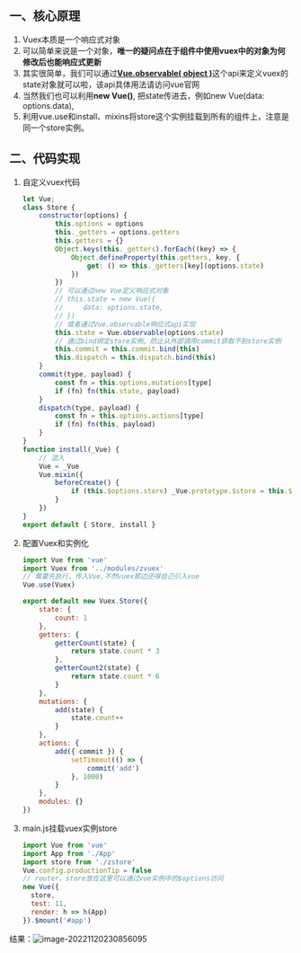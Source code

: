 ## 一、核心原理

1. Vuex本质是一个响应式对象
2. 可以简单来说是一个对象，**唯一的疑问点在于组件中使用vuex中的对象为何修改后也能响应式更新**
3. 其实很简单，我们可以通过[**Vue.observable( object )**](https://v2.cn.vuejs.org/v2/api/#Vue-observable)这个api来定义vuex的state对象就可以啦，该api具体用法请访问vue官网
4. 当然我们也可以利用**new Vue()**, 把state传进去，例如new Vue(data: options.data),
5. 利用vue.use和install、mixins将store这个实例挂载到所有的组件上，注意是同一个store实例。

## 二、代码实现

1. 自定义vuex代码

   ```js
   let Vue;
   class Store {
       constructor(options) {
           this.options = options
           this._getters = options.getters
           this.getters = {}
           Object.keys(this._getters).forEach((key) => {
               Object.defineProperty(this.getters, key, {
                   get: () => this._getters[key](options.state)
               })
           })
           // 可以通过new Vue定义响应式对象
           // this.state = new Vue({
           //     data: options.state,
           // })
           // 或者通过Vue.observable响应式api实现
           this.state = Vue.observable(options.state)
           // 通过bind绑定store实例，防止从外部调用commit获取不到store实例
           this.commit = this.commit.bind(this)
           this.dispatch = this.dispatch.bind(this)
       }
       commit(type, payload) {
           const fn = this.options.mutations[type]
           if (fn) fn(this.state, payload)
       }
       dispatch(type, payload) {
           const fn = this.options.actions[type]
           if (fn) fn(this, payload)
       }
   }
   function install(_Vue) {
       // 混入
       Vue = _Vue
       Vue.mixin({
           beforeCreate() {
               if (this.$options.store) _Vue.prototype.$store = this.$options.store
           }
       })
   }
   export default { Store, install }
   ```

2. 配置Vuex和实例化

   ```js
   import Vue from 'vue'
   import Vuex from '../modules/zvuex'
   // 需要先执行，传入Vue,不然vuex那边还得自己引入vue
   Vue.use(Vuex)
   
   export default new Vuex.Store({
       state: {
           count: 1
       },
       getters: {
           getterCount(state) {
               return state.count * 3
           },
           getterCount2(state) {
               return state.count * 6
           }
       },
       mutations: {
           add(state) {
               state.count++
           }
       },
       actions: {
           add({ commit }) {
               setTimeout(() => {
                   commit('add')
               }, 1000)
           }
       },
       modules: {}
   })
   ```

3. main.js挂载vuex实例store

   ```js
   import Vue from 'vue'
   import App from './App'
   import store from './zstore'
   Vue.config.productionTip = false
   // router、store放在这里可以通过vue实例中的$options访问
   new Vue({
     store,
     test: 11,
     render: h => h(App)
   }).$mount('#app')
   ```

结果：![image-20221120230856095](https://webpon-img.oss-cn-guangzhou.aliyuncs.com/imgimage-20221120230856095.png)
